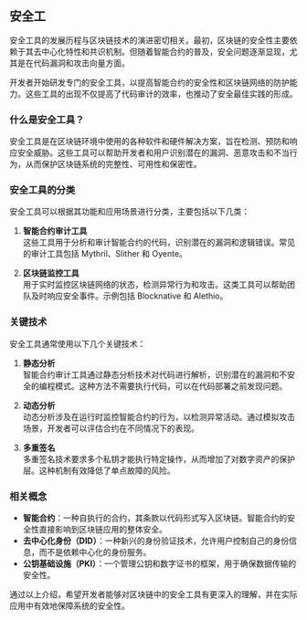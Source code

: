## 安全工 

安全工具的发展历程与区块链技术的演进密切相关。最初，区块链的安全性主要依赖于其去中心化特性和共识机制。但随着智能合约的普及，安全问题逐渐显现，尤其是在代码漏洞和攻击向量方面。

开发者开始研发专门的安全工具，以提高智能合约的安全性和区块链网络的防护能力。这些工具的出现不仅提高了代码审计的效率，也推动了安全最佳实践的形成。

### 什么是安全工具？

安全工具是在区块链环境中使用的各种软件和硬件解决方案，旨在检测、预防和响应安全威胁。这些工具可以帮助开发者和用户识别潜在的漏洞、恶意攻击和不当行为，从而保护区块链系统的完整性、可用性和保密性。

### 安全工具的分类

安全工具可以根据其功能和应用场景进行分类，主要包括以下几类：

1. **智能合约审计工具**  
   这些工具用于分析和审计智能合约的代码，识别潜在的漏洞和逻辑错误。常见的审计工具包括 Mythril、Slither 和 Oyente。

2. **区块链监控工具**  
   用于实时监控区块链网络的状态，检测异常行为和攻击。这类工具可以帮助团队及时响应安全事件。示例包括 Blocknative 和 Alethio。


### 关键技术

安全工具通常使用以下几个关键技术：

1. **静态分析**  
   智能合约审计工具通过静态分析技术对代码进行解析，识别潜在的漏洞和不安全的编程模式。这种方法不需要执行代码，可以在代码部署之前发现问题。

2. **动态分析**  
   动态分析涉及在运行时监控智能合约的行为，以检测异常活动。通过模拟攻击场景，开发者可以评估合约在不同情况下的表现。

3. **多重签名**  
   多重签名技术要求多个私钥才能执行特定操作，从而增加了对数字资产的保护层。这种机制有效降低了单点故障的风险。



### 相关概念

- **智能合约**：一种自执行的合约，其条款以代码形式写入区块链。智能合约的安全性直接影响到区块链应用的整体安全。
- **去中心化身份（DID）**：一种新兴的身份验证技术，允许用户控制自己的身份信息，而不是依赖中心化的身份服务。
- **公钥基础设施（PKI）**：一个管理公钥和数字证书的框架，用于确保数据传输的安全性。

通过以上介绍，希望开发者能够对区块链中的安全工具有更深入的理解，并在实际应用中有效地保障系统的安全性。